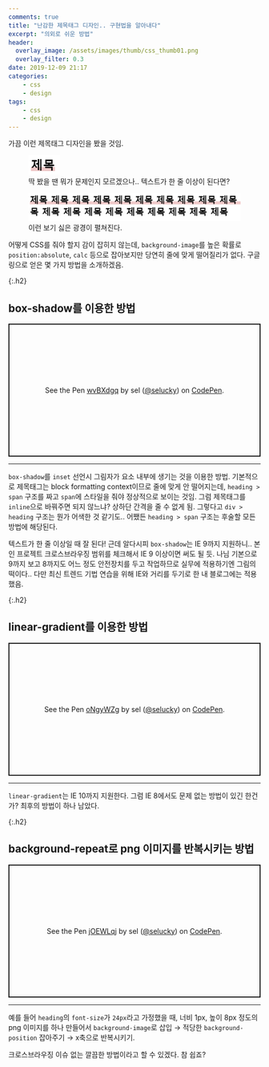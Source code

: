 ```yaml
---
comments: true
title: "난감한 제목태그 디자인.. 구현법을 알아내다"
excerpt: "의외로 쉬운 방법"
header:
  overlay_image: /assets/images/thumb/css_thumb01.png
  overlay_filter: 0.3
date: 2019-12-09 21:17
categories:
    - css
    - design
tags:
    - css
    - design
---
```

가끔 이런 제목태그 디자인을 봤을 것임.

<figure class="auto-alt jc--center">
    <img src="/assets/images/post/heading-style_img01.png" alt="">
    <figcaption>딱 봤을 땐 뭐가 문제인지 모르겠으나.. 텍스트가 한 줄 이상이 된다면?</figcaption>
</figure>

<figure class="auto-alt jc--center">
    <img src="/assets/images/post/heading-style_img02.png" alt="">
    <figcaption>이런 보기 싫은 광경이 펼쳐진다.</figcaption>
</figure>
어떻게 CSS를 줘야 할지 감이 잡히지 않는데, <code>background-image</code>를 높은 확률로 <code>position:absolute</code>, <code>calc</code> 등으로 잡아보지만 당연히 줄에 맞게 떨어질리가 없다. 구글링으로 얻은 몇 가지 방법을 소개하겠음.

{:.h2}
## box-shadow를 이용한 방법
<p class="codepen" data-height="265" data-theme-id="default" data-default-tab="html,result" data-user="selucky" data-slug-hash="wvBXdgq" style="height: 265px; box-sizing: border-box; display: flex; align-items: center; justify-content: center; border: 2px solid; margin: 1em 0; padding: 1em;" data-pen-title="wvBXdgq">
  <span>See the Pen <a href="https://codepen.io/selucky/pen/wvBXdgq">
  wvBXdgq</a> by sel (<a href="https://codepen.io/selucky">@selucky</a>)
  on <a href="https://codepen.io">CodePen</a>.</span>
</p>
<script async src="https://static.codepen.io/assets/embed/ei.js"></script>
<hr>
<code>box-shadow</code>를 <code>inset</code> 선언시 그림자가 요소 내부에 생기는 것을 이용한 방법. 기본적으로 제목태그는 block formatting context이므로 줄에 맞게 안 떨어지는데, <code>heading &gt; span</code> 구조를 짜고 <code>span</code>에 스타일을 줘야 정상적으로 보이는 것임. 그럼 제목태그를 <code>inline</code>으로 바꿔주면 되지 않느냐? 상하단 간격을 줄 수 없게 됨. 그렇다고 <code>div &gt; heading</code> 구조는 뭔가 어색한 것 같기도.. 어쨌든 <code>heading &gt; span</code> 구조는 후술할 모든 방법에 해당된다.

텍스트가 한 줄 이상일 때 잘 된다! 근데 알다시피 <code>box-shadow</code>는 IE 9까지 지원하니.. 본인 프로젝트 크로스브라우징 범위를 체크해서 IE 9 이상이면 써도 될 듯. 나님 기본으로 9까지 보고 8까지도 어느 정도 안전장치를 두고 작업하므로 실무에 적용하기엔 그림의 떡이다.. 다만 최신 트렌드 기법 연습을 위해 IE와 거리를 두기로 한 내 블로그에는 적용했음.

{:.h2}
## linear-gradient를 이용한 방법
<p class="codepen" data-height="265" data-theme-id="default" data-default-tab="css,result" data-user="selucky" data-slug-hash="oNgyWZg" style="height: 265px; box-sizing: border-box; display: flex; align-items: center; justify-content: center; border: 2px solid; margin: 1em 0; padding: 1em;" data-pen-title="oNgyWZg">
  <span>See the Pen <a href="https://codepen.io/selucky/pen/oNgyWZg">
  oNgyWZg</a> by sel (<a href="https://codepen.io/selucky">@selucky</a>)
  on <a href="https://codepen.io">CodePen</a>.</span>
</p>
<script async src="https://static.codepen.io/assets/embed/ei.js"></script>
<hr>
<code>linear-gradient</code>는 IE 10까지 지원한다. 그럼 IE 8에서도 문제 없는 방법이 있긴 한건가? 최후의 방법이 하나 남았다.

{:.h2}
## background-repeat로 png 이미지를 반복시키는 방법
<p class="codepen" data-height="265" data-theme-id="default" data-default-tab="html,result" data-user="selucky" data-slug-hash="jOEWLqj" style="height: 265px; box-sizing: border-box; display: flex; align-items: center; justify-content: center; border: 2px solid; margin: 1em 0; padding: 1em;" data-pen-title="jOEWLqj">
  <span>See the Pen <a href="https://codepen.io/selucky/pen/jOEWLqj">
  jOEWLqj</a> by sel (<a href="https://codepen.io/selucky">@selucky</a>)
  on <a href="https://codepen.io">CodePen</a>.</span>
</p>
<script async src="https://static.codepen.io/assets/embed/ei.js"></script>
<hr>
예를 들어 <code>heading</code>의 <code>font-size</code>가 <code>24px</code>라고 가정했을 때, 너비 1px, 높이 8px 정도의 png 이미지를 하나 만들어서 <code>background-image</code>로 삽입 &rarr; 적당한 <code>background-position</code> 잡아주기 &rarr; x축으로 반복시키기.

크로스브라우징 이슈 없는 깔끔한 방법이라고 할 수 있겠다. 참 쉽죠?